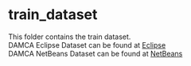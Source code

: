 # train_dataset
This folder contains the train dataset.<br>
DAMCA Eclipse Dataset can be found at [Eclipse](https://drive.google.com/open?id=1tRNDwVKYx1cN8R8A0_JXG8bMrz7zGQTn) <br>
DAMCA NetBeans Dataset can be found at [NetBeans](https://drive.google.com/open?id=1hLM6WO4mrspqFtFTCMtXvqkCz82plYy6)
